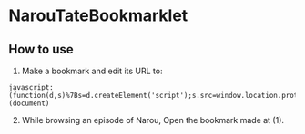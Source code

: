 # NarouTateBookmarklet

## How to use

1. Make a bookmark and edit its URL to:

```
javascript:(function(d,s)%7Bs=d.createElement('script');s.src=window.location.protocol+'//github.com/vtns/NarouTateBookmarklet/blob/b506244d59b062dba40df89d5232269117404443/N1.js';d.body.appendChild(s);%7D)(document)
```

2. While browsing an episode of Narou, Open the bookmark made at (1).
  
